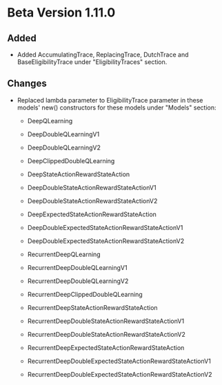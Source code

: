 # Beta Version 1.11.0

## Added

* Added AccumulatingTrace, ReplacingTrace, DutchTrace and BaseEligibilityTrace under "EligibilityTraces" section.

## Changes

* Replaced lambda parameter to EligibilityTrace parameter in these models' new() constructors for these models under "Models" section:

  * DeepQLearning

  * DeepDoubleQLearningV1

  * DeepDoubleQLearningV2

  * DeepClippedDoubleQLearning

  * DeepStateActionRewardStateAction

  * DeepDoubleStateActionRewardStateActionV1

  * DeepDoubleStateActionRewardStateActionV2

  * DeepExpectedStateActionRewardStateAction

  * DeepDoubleExpectedStateActionRewardStateActionV1

  * DeepDoubleExpectedStateActionRewardStateActionV2

  * RecurrentDeepQLearning

  * RecurrentDeepDoubleQLearningV1

  * RecurrentDeepDoubleQLearningV2

  * RecurrentDeepClippedDoubleQLearning

  * RecurrentDeepStateActionRewardStateAction

  * RecurrentDeepDoubleStateActionRewardStateActionV1

  * RecurrentDeepDoubleStateActionRewardStateActionV2

  * RecurrentDeepExpectedStateActionRewardStateAction

  * RecurrentDeepDoubleExpectedStateActionRewardStateActionV1

  * RecurrentDeepDoubleExpectedStateActionRewardStateActionV2
